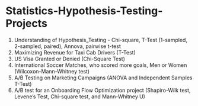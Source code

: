 # Statistics-Hypothesis-Testing-Projects

1. Understanding of Hypothesis_Testing - Chi-square, T-Test (1-sampled, 2-sampled, paired), Annova, pairwise t-test
2. Maximizing Revenue for Taxi Cab Drivers (T-Test)
3. US Visa Granted or Denied (Chi-Square Test)
4. International Soccer Matches, who scored more goals, Men or Women (Wilcoxon-Mann-Whitney test)
5. A/B Testing on Marketing Campaigns (ANOVA and Independent Samples T-Test)
6. A/B test for an Onboarding Flow Optimization project (Shapiro-Wilk test, Levene’s Test, Chi-square test, and Mann-Whitney U)
